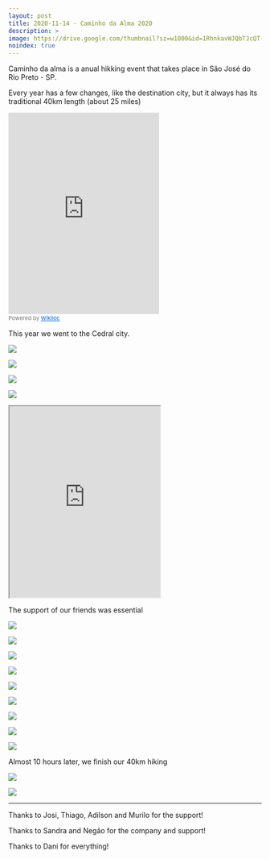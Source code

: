 ```yaml
---
layout: post
title: 2020-11-14 - Caminho da Alma 2020
description: >
image: https://drive.google.com/thumbnail?sz=w1000&id=1RhnkavWJQbTJcQT-SpBmYNHgmv3Ddtbu
noindex: true
---
```


Caminho da alma is a anual hikking event that takes place in São José do Rio Preto - SP.

Every year has a few changes, like the destination city, but it always has its traditional 40km length (about 25 miles)

<iframe frameBorder="0" scrolling="no" src="https://www.wikiloc.com/wikiloc/spatialArtifacts.do?event=view&id=60488815&measures=off&title=on&near=off&images=off&maptype=T" class="is-fullwidth" height="400"></iframe><div style="color:#777;font-size:11px;line-height:16px;">Powered by <a style="color:#06d;font-size:11px;line-height:16px;" target="_blank" href="https://www.wikiloc.com">Wikiloc</a></div>

This year we went to the Cedral city.

![](https://drive.google.com/thumbnail?sz=w1000&id=1--Lir1EKmbDQMoikEnhzuvAguGj4hFs0)

![](https://drive.google.com/thumbnail?sz=w1000&id=1VBtcbWYhpsmOAvLSCmEacoWTtClm3lGT)

![](https://drive.google.com/thumbnail?sz=w1000&id=1O2_tvCOdsBaKvboJnTRj3P1ROjhzIScZ)

![](https://drive.google.com/thumbnail?sz=w1000&id=1V_akE224Xgf7WlxIFIedrjIrbcmOimHo)

<iframe src="https://drive.google.com/file/d/1sIil1qC24VzTaOXXvPdSzsnF28nEZ-a5/preview" class="is-fullwidth" height="380"></iframe>

The support of our friends was essential

![](https://drive.google.com/thumbnail?sz=w1000&id=1AtjkCwuNkiSY7MXdwsDw5QfRSQF2rJ_T)

![](https://drive.google.com/thumbnail?sz=w1000&id=1iSvJwlruuCO39lOSVV4_synbCyP5hT4D)

![](https://drive.google.com/thumbnail?sz=w1000&id=1ap--1RF1bZOzwu5m13RBuLZGgORhYZQ0)

![](https://drive.google.com/thumbnail?sz=w1000&id=1PVvRDTaIPxZQgXwLv8CilsjDrwv5iqS0)

![](https://drive.google.com/thumbnail?sz=w1000&id=12xXiH6S9Hg1tfOeSw1pZ1kCdhEPA1Hah)

![](https://drive.google.com/thumbnail?sz=w1000&id=1dBCmaCE08fIdpAkuCxwonLXBl9eYQ-6Y)

![](https://drive.google.com/thumbnail?sz=w1000&id=1vyOjbe60RsCbZ_hQgx8jqwmWgAE_Ul8S)

![](https://drive.google.com/thumbnail?sz=w1000&id=1RhnkavWJQbTJcQT-SpBmYNHgmv3Ddtbu)

![](https://drive.google.com/thumbnail?sz=w1000&id=1J28ddV9OejMyjcWcl04pkMQzaCtdHoCT)

Almost 10 hours later, we finish our 40km hiking 

![](https://drive.google.com/thumbnail?sz=w1000&id=1W27ftxB9nuUfwho3UN1djJY8MYeiiwbF)

![](https://drive.google.com/thumbnail?sz=w1000&id=1CdKs1vWG-Pux0rVGe0kqCGmXClTiNhAP)


* * * 

Thanks to Josi, Thiago, Adilson and Murilo for the support!

Thanks to Sandra and Negão for the company and support!

Thanks to Dani for everything!
